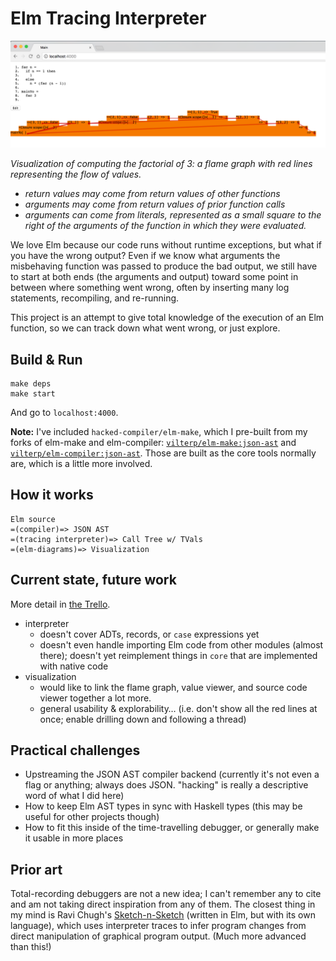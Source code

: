 # Elm Tracing Interpreter

![image](/img/fac-screenshot.png)

_Visualization of computing the factorial of 3: a flame graph with red lines representing the flow of values._

- *return values may come from return values of other functions*
- *arguments may come from return values of prior function calls*
- *arguments can come from literals, represented as a small square to the right of the arguments of the function in which they were evaluated.*


We love Elm because our code runs without runtime exceptions, but what if you have the wrong output? Even if we know what arguments the misbehaving function was passed to produce the bad output, we still have to start at both ends (the arguments and output) toward some point in between where something went wrong, often by inserting many log statements, recompiling, and re-running.

This project is an attempt to give total knowledge of the execution of an Elm function, so we can track down what went wrong, or just explore.

## Build & Run
```
make deps
make start
```
And go to `localhost:4000`.

**Note:** I've included `hacked-compiler/elm-make`, which I pre-built from my forks of elm-make and elm-compiler: [`vilterp/elm-make:json-ast`](https://github.com/vilterp/elm-make/tree/json-ast) and [`vilterp/elm-compiler:json-ast`](https://github.com/vilterp/elm-compiler/tree/json-ast). Those are built as the core tools normally are, which is a little more involved.

## How it works

```
Elm source
=(compiler)=> JSON AST
=(tracing interpreter)=> Call Tree w/ TVals
=(elm-diagrams)=> Visualization
```


## Current state, future work

More detail in [the Trello](https://trello.com/b/6fNpWjix/reversible-interpreter#).

- interpreter
  - doesn't cover ADTs, records, or `case` expressions yet
  - doesn't even handle importing Elm code from other modules (almost there); doesn't yet reimplement things in `core` that are implemented with native code
- visualization
  - would like to link the flame graph, value viewer, and source code viewer together a lot more.
  - general usability & explorability… (i.e. don't show all the red lines at once; enable drilling down and following a thread)


## Practical challenges

- Upstreaming the JSON AST compiler backend (currently it's not even a flag or anything; always does JSON. "hacking" is really a descriptive word of what I did here)
- How to keep Elm AST types in sync with Haskell types (this may be useful for other projects though)
- How to fit this inside of the time-travelling debugger, or generally make it usable in more places

## Prior art

Total-recording debuggers are not a new idea; I can't remember any to cite and am not taking direct inspiration from any of them. The closest thing in my mind is Ravi Chugh's [Sketch-n-Sketch](https://github.com/ravichugh/sketch-n-sketch) (written in Elm, but with its own language), which uses interpreter traces to infer program changes from direct manipulation of graphical program output. (Much more advanced than this!)